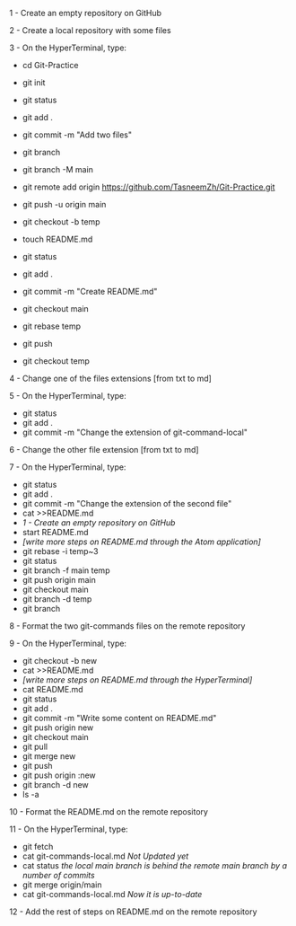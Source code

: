 1 - Create an empty repository on GitHub

2 - Create a local repository with some files

3 - On the HyperTerminal, type:

- cd Git-Practice

- git init

- git status

- git add .

- git commit -m "Add two files"

- git branch

- git branch -M main

- git remote add origin https://github.com/TasneemZh/Git-Practice.git

- git push -u origin main
- git checkout -b temp
- touch README.md
- git status
- git add .
- git commit -m "Create README.md"
- git checkout main
- git rebase temp
- git push
- git checkout temp

4 - Change one of the files extensions [from txt to md]

5 - On the HyperTerminal, type:

- git status
- git add .
- git commit -m "Change the extension of git-command-local"

6 - Change the other file extension [from txt to md]

7 - On the HyperTerminal, type:

- git status
- git add .
- git commit -m "Change the extension of the second file"
- cat >>README.md
- *1 - Create an empty repository on GitHub*
- start README.md
- *[write more steps on README.md through the Atom application]*
- git rebase -i temp~3
- git status
- git branch -f main temp
- git push origin main
- git checkout main
- git branch -d temp
- git branch

8 - Format the two git-commands files on the remote repository

9 - On the HyperTerminal, type:

- git checkout -b new
- cat >>README.md
- *[write more steps on README.md through the HyperTerminal]*
- cat README.md
- git status
- git add .
- git commit -m "Write some content on README.md"
- git push origin new
- git checkout main
- git pull
- git merge new
- git push
- git push origin :new
- git branch -d new
- ls -a

10 - Format the README.md on the remote repository

11 - On the HyperTerminal, type:

- git fetch
- cat git-commands-local.md *Not Updated yet*
- cat status *the local main branch is behind the remote main branch by a number of commits*
- git merge origin/main
- cat git-commands-local.md *Now it is up-to-date*

12 - Add the rest of steps on README.md on the remote repository








